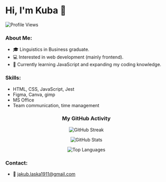 # Hi, I'm Kuba 👋
![Profile Views](https://komarev.com/ghpvc/?username=Jakub-Laska&color=brightgreen)

### About Me:
- 🎓 Linguistics in Business graduate.
- 💻 Interested in web development (mainly frontend).
- 🌱 Currently learning JavaScript and expanding my coding knowledge.

### Skills:
- HTML, CSS, JavaScript, Jest
- Figma, Canva, gimp
- MS Office
- Team communication, time management
  
<h3 align="center">My GitHub Activity</h3>

<p align="center">
  <img src="https://streak-stats.demolab.com?user=Jakub-Laska&theme=gradient&hide_border=true&border_radius=10&background=00000000&ring=91caff&fire=5fb0ff&currStreakLabel=a3d4ff&sideLabels=ffffff" alt="GitHub Streak"/>
</p>

<p align="center">
  <img src="https://github-readme-stats.vercel.app/api?username=Jakub-Laska&show_icons=true&theme=radical&hide_border=true&bg_color=00000000" alt="GitHub Stats"/>
</p>

<p align="center">
  <img src="https://github-readme-stats.vercel.app/api/top-langs/?username=Jakub-Laska&layout=compact&theme=radical&hide_border=true&bg_color=00000000" alt="Top Languages"/>
</p>


### Contact:
- 📧 [jakub.laska1911@gmail.com](mailto:jakub.laska1911@gmail.com)
